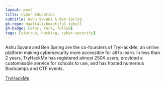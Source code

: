 ```yaml
---
layout: post
title: Cyber Education
subtitle: Ashu Savani & Ben Spring
gh-repo: daattali/beautiful-jekyll
gh-badge: [star, fork, follow]
tags: [startup, hacking, cyber-security]
---
```


Ashu Savani and Ben Spring are the co-founders of TryHackMe, an online platform making cybersecurity more accessible for all to learn. In less than 2 years, TryHackMe has registered almost 250K users, provided a customisable service for schools to use, and has hosted numerous Bootcamps and CTF events. 

[TryHackMe](https://tryhackme.com/)

